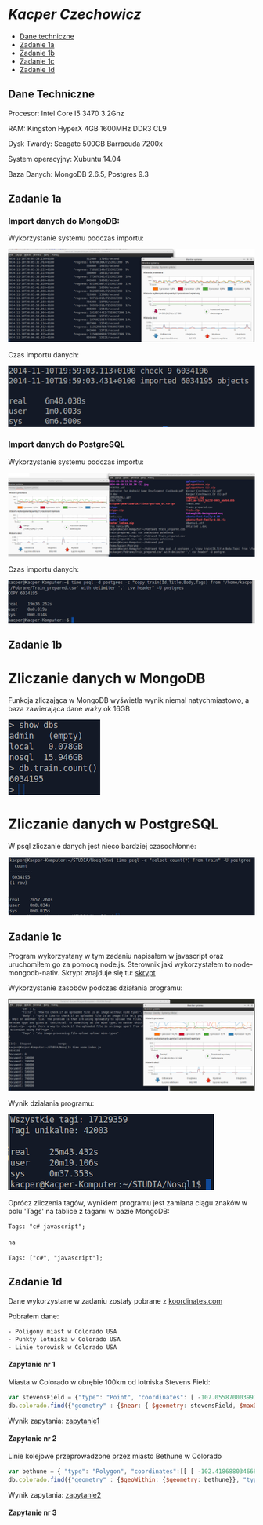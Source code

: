# *Kacper Czechowicz*

* [Dane techniczne](#dane-techniczne)
* [Zadanie 1a](#zadanie-1a)
* [Zadanie 1b](#zadanie-1b)
* [Zadanie 1c](#zadanie-1c)
* [Zadanie 1d](#zadanie-1d)

## Dane Techniczne

Procesor:
	Intel Core I5 3470 3.2Ghz

RAM:
	Kingston HyperX 4GB 1600MHz DDR3 CL9

Dysk Twardy:
	Seagate 500GB Barracuda 7200x

System operacyjny:
	Xubuntu 14.04

Baza Danych:
	MongoDB 2.6.5, Postgres 9.3


## Zadanie 1a

### Import danych do MongoDB:

Wykorzystanie systemu podczas importu:

![Importowanie mongo](images/mongoimport.png)

Czas importu danych:

![Importowanie mongo time](images/mongoimport-time.png)

### Import danych do PostgreSQL

Wykorzystanie systemu podczas importu:

![Importowanie psql](images/psqlimport.png)

Czas importu danych:

![Importowanie psql time](images/psqlimport-time.png)

## Zadanie 1b

# Zliczanie danych w MongoDB

Funkcja zliczająca w MongoDB wyświetla wynik niemal natychmiastowo, a baza zawierająca dane waży ok 16GB

![Mongo count](images/mongo-count.png)

# Zliczanie danych w PostgreSQL

W psql zliczanie danych jest nieco bardziej czasochłonne:

![Psql count](images/psql-count.png)

## Zadanie 1c

Program wykorzystany w tym zadaniu napisałem w javascript oraz uruchomiłem go za pomocą node.js. Sterownik jaki wykorzystałem to node-mongodb-nativ. Skrypt znajduje się tu: [skrypt](/scripts/index.js)

Wykorzystanie zasobów podczas działania programu: 

![Node zasoby](images/node-zasoby.png)

Wynik działania programu:

![Node wynik](images/node-wynik.png)

Oprócz zliczenia tagów, wynikiem programu jest zamiana ciągu znaków w polu 'Tags' na tablice z tagami w bazie MongoDB:

	Tags: "c# javascript";

	na

	Tags: ["c#", "javascript"];

## Zadanie 1d

Dane wykorzystane w zadaniu zostały pobrane z [koordinates.com](http://koordinates.com)

Pobrałem dane:
	
	- Poligony miast w Colorado USA
	- Punkty lotniska w Colorado USA
	- Linie torowisk w Colorado USA


#### Zapytanie nr 1

Miasta w Colorado w obrębie 100km od lotniska Stevens Field:
```javascript
var stevensField = {"type": "Point", "coordinates": [ -107.055870003997498, 37.277499999018417 ] };
db.colorado.find({"geometry" : {$near: { $geometry: stevensField, $maxDistance: 100000 }}, "type": "City"});
```
Wynik zapytania: [zapytanie1](geojson/stevensField.geojson)

#### Zapytanie nr 2

Linie kolejowe przeprowadzone przez miasto Bethune w Colorado
```javascript
var bethune = { "type": "Polygon", "coordinates":[[ [ -102.418688034668037, 39.301254315004115 ], [ -102.428046887127223, 39.301218339629962 ], [ -102.427941487619066, 39.305837656221655 ], [ -102.418290884060283, 39.305907701415613 ], [ -102.418707328423338, 39.302741247640967 ], [ -102.418688034668037, 39.301254315004115 ] ] ] };
db.colorado.find({"geometry" : {$geoWithin: {$geometry: bethune}}, "type": "Railroad"}, {"_id": 0});

```
Wynik zapytania: [zapytanie2](geojson/bethune.geojson)

#### Zapytanie nr 3
